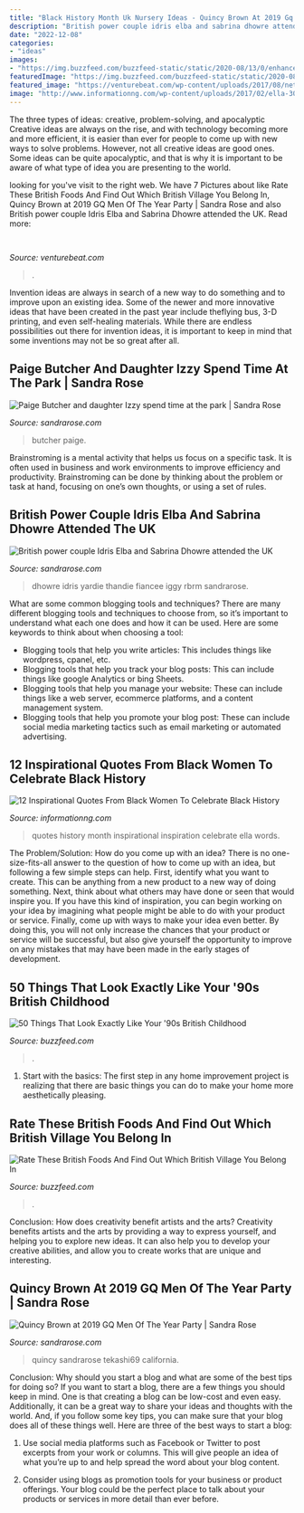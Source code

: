 ```yaml
---
title: "Black History Month Uk Nursery Ideas - Quincy Brown At 2019 Gq Men Of The Year Party"
description: "British power couple idris elba and sabrina dhowre attended the uk"
date: "2022-12-08"
categories:
- "ideas"
images:
- "https://img.buzzfeed.com/buzzfeed-static/static/2020-08/13/0/enhanced/60b848b3546c/original-12965-1597277935-11.jpg?crop=:;0,0%26downsize=1250:*"
featuredImage: "https://img.buzzfeed.com/buzzfeed-static/static/2020-08/13/0/enhanced/60b848b3546c/original-12965-1597277935-11.jpg?crop=:;0,0%26downsize=1250:*"
featured_image: "https://venturebeat.com/wp-content/uploads/2017/08/netflix_logo.png?w=800"
image: "http://www.informationng.com/wp-content/uploads/2017/02/ella-300x216.jpg"
---
```



The three types of ideas: creative, problem-solving, and apocalyptic
Creative ideas are always on the rise, and with technology becoming more and more efficient, it is easier than ever for people to come up with new ways to solve problems. However, not all creative ideas are good ones. Some ideas can be quite apocalyptic, and that is why it is important to be aware of what type of idea you are presenting to the world.

	

		
looking for  you've visit to the right web. We have 7 Pictures about  like Rate These British Foods And Find Out Which British Village You Belong In, Quincy Brown at 2019 GQ Men Of The Year Party | Sandra Rose and also British power couple Idris Elba and Sabrina Dhowre attended the UK. Read more:
		
    
## 

<img loading=lazy src="https://venturebeat.com/wp-content/uploads/2017/08/netflix_logo.png?w=800" onerror="this.onerror=null;this.src='https://tse3.mm.bing.net/th?id=OIP.dzrdIPuyiZl9ttMEJQt71AHaDt&amp;pid=15.1';" alt="">

_Source: venturebeat.com_

>. 

	

Invention ideas are always in search of a new way to do something and to improve upon an existing idea. Some of the newer and more innovative ideas that have been created in the past year include theflying bus, 3-D printing, and even self-healing materials. While there are endless possibilities out there for invention ideas, it is important to keep in mind that some inventions may not be so great after all.

    
## Paige Butcher And Daughter Izzy Spend Time At The Park | Sandra Rose

<img loading=lazy src="https://sandrarose.com/wp-content/uploads/2018/03/BGUS_1187229_018.jpg" onerror="this.onerror=null;this.src='https://tse1.mm.bing.net/th?id=OIP.5T8OPcBRHeS-hpdX88a7hAHaJH&amp;pid=15.1';" alt="Paige Butcher and daughter Izzy spend time at the park | Sandra Rose">

_Source: sandrarose.com_

>butcher paige. 

	

Brainstroming is a mental activity that helps us focus on a specific task. It is often used in business and work environments to improve efficiency and productivity. Brainstroming can be done by thinking about the problem or task at hand, focusing on one’s own thoughts, or using a set of rules.

    
## British Power Couple Idris Elba And Sabrina Dhowre Attended The UK

<img loading=lazy src="http://sandrarose.com/wp-content/uploads/2018/08/Sabrina-Dhowre-Idris-Elba-wenn35153032-1000x1500.jpg" onerror="this.onerror=null;this.src='https://tse1.mm.bing.net/th?id=OIP.eaYttXrsAZo97mCFp9kGxgHaLH&amp;pid=15.1';" alt="British power couple Idris Elba and Sabrina Dhowre attended the UK">

_Source: sandrarose.com_

>dhowre idris yardie thandie fiancee iggy rbrm sandrarose. 

	

What are some common blogging tools and techniques?
There are many different blogging tools and techniques to choose from, so it’s important to understand what each one does and how it can be used. Here are some keywords to think about when choosing a tool:
- Blogging tools that help you write articles: This includes things like wordpress, cpanel, etc.
- Blogging tools that help you track your blog posts: This can include things like google Analytics or bing Sheets.
- Blogging tools that help you manage your website: These can include things like a web server, ecommerce platforms, and a content management system. 
- Blogging tools that help you promote your blog post: These can include social media marketing tactics such as email marketing or automated advertising.

    
## 12 Inspirational Quotes From Black Women To Celebrate Black History

<img loading=lazy src="http://www.informationng.com/wp-content/uploads/2017/02/ella-300x216.jpg" onerror="this.onerror=null;this.src='https://tse3.mm.bing.net/th?id=OIP.i2016iZuP5k59X_YyQ4AkQAAAA&amp;pid=15.1';" alt="12 Inspirational Quotes From Black Women To Celebrate Black History">

_Source: informationng.com_

>quotes history month inspirational inspiration celebrate ella words. 

	

The Problem/Solution: How do you come up with an idea?
There is no one-size-fits-all answer to the question of how to come up with an idea, but following a few simple steps can help. First, identify what you want to create. This can be anything from a new product to a new way of doing something. Next, think about what others may have done or seen that would inspire you. If you have this kind of inspiration, you can begin working on your idea by imagining what people might be able to do with your product or service. Finally, come up with ways to make your idea even better. By doing this, you will not only increase the chances that your product or service will be successful, but also give yourself the opportunity to improve on any mistakes that may have been made in the early stages of development.

    
## 50 Things That Look Exactly Like Your &#039;90s British Childhood

<img loading=lazy src="https://img.buzzfeed.com/buzzfeed-static/static/2017-03/9/7/tmp/buzzfeed-prod-fastlane-03/206ff0965bc3ef905a277ef03ffc503b-0.jpg?crop=625:415;0,0&amp;downsize=1250:*" onerror="this.onerror=null;this.src='https://tse1.mm.bing.net/th?id=OIP.XOLo04WA5B3glokCheAY-QHaE6&amp;pid=15.1';" alt="50 Things That Look Exactly Like Your &#039;90s British Childhood">

_Source: buzzfeed.com_

>. 

	

1. Start with the basics: The first step in any home improvement project is realizing that there are basic things you can do to make your home more aesthetically pleasing.

    
## Rate These British Foods And Find Out Which British Village You Belong In

<img loading=lazy src="https://img.buzzfeed.com/buzzfeed-static/static/2020-08/13/0/enhanced/60b848b3546c/original-12965-1597277935-11.jpg?crop=:;0,0%26downsize=1250:*" onerror="this.onerror=null;this.src='https://tse4.mm.bing.net/th?id=OIP.EHaLL5kBCWVpGkRZqU2WkwHaE6&amp;pid=15.1';" alt="Rate These British Foods And Find Out Which British Village You Belong In">

_Source: buzzfeed.com_

>. 

	

Conclusion: How does creativity benefit artists and the arts?
Creativity benefits artists and the arts by providing a way to express yourself, and helping you to explore new ideas. It can also help you to develop your creative abilities, and allow you to create works that are unique and interesting.

    
## Quincy Brown At 2019 GQ Men Of The Year Party | Sandra Rose

<img loading=lazy src="http://sandrarose.com/wp-content/uploads/2019/12/Quincy-Brown-at-GQ-BG.jpg" onerror="this.onerror=null;this.src='https://tse2.mm.bing.net/th?id=OIP.h8kuwq_p2tQhtQy-XkJ23AHaJ4&amp;pid=15.1';" alt="Quincy Brown at 2019 GQ Men Of The Year Party | Sandra Rose">

_Source: sandrarose.com_

>quincy sandrarose tekashi69 california. 

	

Conclusion: Why should you start a blog and what are some of the best tips for doing so?
If you want to start a blog, there are a few things you should keep in mind. One is that creating a blog can be low-cost and even easy. Additionally, it can be a great way to share your ideas and thoughts with the world. And, if you follow some key tips, you can make sure that your blog does all of these things well. Here are three of the best ways to start a blog:
1. Use social media platforms such as Facebook or Twitter to post excerpts from your work or columns. This will give people an idea of what you’re up to and help spread the word about your blog content.

2. Consider using blogs as promotion tools for your business or product offerings. Your blog could be the perfect place to talk about your products or services in more detail than ever before.

